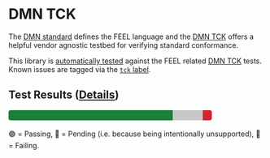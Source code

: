 # DMN TCK

The [DMN standard](https://www.omg.org/dmn/) defines the FEEL language and the [DMN TCK](https://github.com/dmn-tck/tck) offers a helpful vendor agnostic testbed for verifying standard conformance. 

This library is [automatically tested](https://github.com/nikku/feelin/actions/workflows/DMN_TCK.yml) against the FEEL related [DMN TCK](https://github.com/dmn-tck/tck) tests. 
Known issues are tagged via the [`tck` label](https://github.com/nikku/feelin/issues?q=is%3Aopen+is%3Aissue+label%3Atck).

## Test Results ([Details](./tck-results.json))

![DMN TCK test results](./tck-results.svg)

🟢 = Passing, 🩶 = Pending (i.e. because being intentionally unsupported), 🔴 = Failing.
